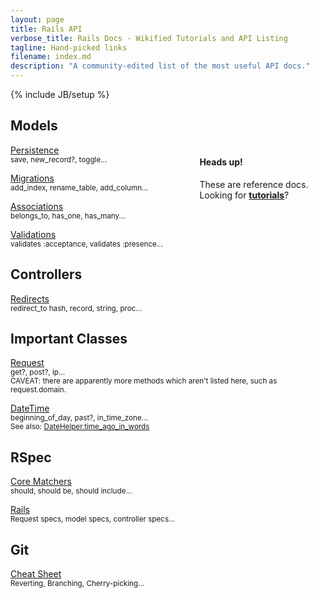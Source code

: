 ```yaml
---
layout: page
title: Rails API
verbose_title: Rails Docs - Wikified Tutorials and API Listing
tagline: Hand-picked links
filename: index.md
description: "A community-edited list of the most useful API docs."
---
```

{% include JB/setup %}



## Models ##

<div class="alert alert-success" style="float: right; width: 40%;">
  <h4>Heads up!</h4>
  These are reference docs.
  <!-- How do we do an internal page link in Jekyll? -->
  Looking for <strong><a href="/pages/tutorials.html">tutorials</a></strong>?
</div>


[Persistence](http://api.rubyonrails.org/classes/ActiveRecord/Persistence.html)  
<small>save, new_record?, toggle...</small>

[Migrations](http://api.rubyonrails.org/classes/ActiveRecord/Migration.html)  
<small>add_index, rename_table, add_column...</small>

[Associations](http://api.rubyonrails.org/classes/ActiveRecord/Associations/ClassMethods.html)  
<small>belongs_to, has_one, has_many...</small>

[Validations](http://api.rubyonrails.org/classes/ActiveModel/Validations/ClassMethods.html)  
<small>validates :acceptance, validates :presence...</small>



## Controllers ##

[Redirects](http://rubydoc.info/docs/rails/ActionController/Redirecting)  
<small>redirect_to hash, record, string, proc...</small>


## Important Classes ##
[Request](http://api.rubyonrails.org/classes/ActionDispatch/Request.html)  
<small>get?, post?, ip...</small>  
<small>CAVEAT: there are apparently more methods which aren't listed here, such as request.domain.</small>

[DateTime](http://api.rubyonrails.org/classes/DateTime.html)  
<small>beginning_of_day, past?, in_time_zone...<br>
See also: <a href="http://api.rubyonrails.org/classes/ActionView/Helpers/DateHelper.html#method-i-time_ago_in_words">DateHelper.time_ago_in_words</a>
</small>


## RSpec ##
[Core Matchers](https://www.relishapp.com/rspec/rspec-expectations/v/2-11/docs/built-in-matchers)  
<small>should, should be, should include...</small>

[Rails](https://www.relishapp.com/rspec/rspec-rails/docs)  
<small>Request specs, model specs, controller specs...</small>


## Git ##
[Cheat Sheet](http://cheat.errtheblog.com/s/git)  
<small>Reverting, Branching, Cherry-picking... </small>


